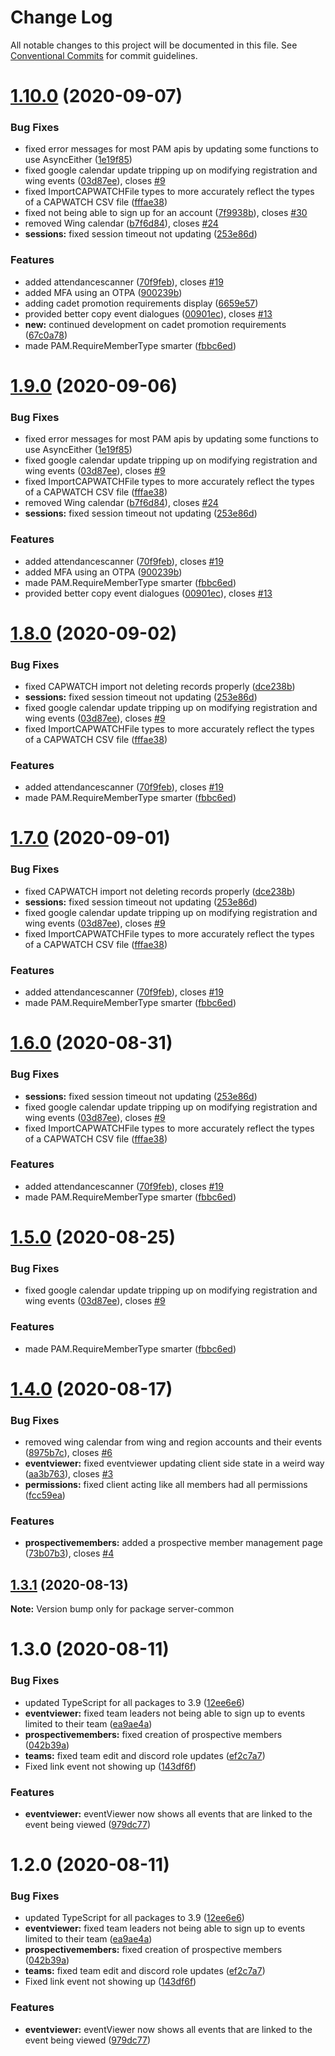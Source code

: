# Change Log

All notable changes to this project will be documented in this file.
See [Conventional Commits](https://conventionalcommits.org) for commit guidelines.

# [1.10.0](http://github.com//cap-md089/evmplus-v6/compare/server-common@1.4.0...server-common@1.10.0) (2020-09-07)

### Bug Fixes

-   fixed error messages for most PAM apis by updating some functions to use AsyncEither ([1e19f85](http://github.com//cap-md089/evmplus-v6/commit/1e19f852ff73ad2cd0a45feed1df15a228b3a1bb))
-   fixed google calendar update tripping up on modifying registration and wing events ([03d87ee](http://github.com//cap-md089/evmplus-v6/commit/03d87ee8113bf748869e66ce2ddf76a324695913)), closes [#9](http://github.com//cap-md089/evmplus-v6/issues/9)
-   fixed ImportCAPWATCHFile types to more accurately reflect the types of a CAPWATCH CSV file ([fffae38](http://github.com//cap-md089/evmplus-v6/commit/fffae38d6ba729c7592b1567242e4ea97cfe185e))
-   fixed not being able to sign up for an account ([7f9938b](http://github.com//cap-md089/evmplus-v6/commit/7f9938be4aa41802f1c9ae9dddf613a1e727c1e6)), closes [#30](http://github.com//cap-md089/evmplus-v6/issues/30)
-   removed Wing calendar ([b7f6d84](http://github.com//cap-md089/evmplus-v6/commit/b7f6d84f1a9f203297111d9d2386ee5569434894)), closes [#24](http://github.com//cap-md089/evmplus-v6/issues/24)
-   **sessions:** fixed session timeout not updating ([253e86d](http://github.com//cap-md089/evmplus-v6/commit/253e86d07422be45b9fb03a286ed067cece28eac))

### Features

-   added attendancescanner ([70f9feb](http://github.com//cap-md089/evmplus-v6/commit/70f9feba454f823fb9d33a43e404eafa18fe64ab)), closes [#19](http://github.com//cap-md089/evmplus-v6/issues/19)
-   added MFA using an OTPA ([900239b](http://github.com//cap-md089/evmplus-v6/commit/900239b673598e22194bd0cb0edbdfef6a3d4cfa))
-   adding cadet promotion requirements display ([6659e57](http://github.com//cap-md089/evmplus-v6/commit/6659e571bcf938370ffb0954c053d24f907d24f4))
-   provided better copy event dialogues ([00901ec](http://github.com//cap-md089/evmplus-v6/commit/00901ec4028c18a5d3cabc990439d493f322b14e)), closes [#13](http://github.com//cap-md089/evmplus-v6/issues/13)
-   **new:** continued development on cadet promotion requirements ([67c0a78](http://github.com//cap-md089/evmplus-v6/commit/67c0a7891e6fca07454c48a0a182054dd45e87e8))
-   made PAM.RequireMemberType smarter ([fbbc6ed](http://github.com//cap-md089/evmplus-v6/commit/fbbc6eda975457e8fcee52c33d227c31e6ce5c7b))

# [1.9.0](http://github.com//cap-md089/evmplus-v6/compare/server-common@1.4.0...server-common@1.9.0) (2020-09-06)

### Bug Fixes

-   fixed error messages for most PAM apis by updating some functions to use AsyncEither ([1e19f85](http://github.com//cap-md089/evmplus-v6/commit/1e19f852ff73ad2cd0a45feed1df15a228b3a1bb))
-   fixed google calendar update tripping up on modifying registration and wing events ([03d87ee](http://github.com//cap-md089/evmplus-v6/commit/03d87ee8113bf748869e66ce2ddf76a324695913)), closes [#9](http://github.com//cap-md089/evmplus-v6/issues/9)
-   fixed ImportCAPWATCHFile types to more accurately reflect the types of a CAPWATCH CSV file ([fffae38](http://github.com//cap-md089/evmplus-v6/commit/fffae38d6ba729c7592b1567242e4ea97cfe185e))
-   removed Wing calendar ([b7f6d84](http://github.com//cap-md089/evmplus-v6/commit/b7f6d84f1a9f203297111d9d2386ee5569434894)), closes [#24](http://github.com//cap-md089/evmplus-v6/issues/24)
-   **sessions:** fixed session timeout not updating ([253e86d](http://github.com//cap-md089/evmplus-v6/commit/253e86d07422be45b9fb03a286ed067cece28eac))

### Features

-   added attendancescanner ([70f9feb](http://github.com//cap-md089/evmplus-v6/commit/70f9feba454f823fb9d33a43e404eafa18fe64ab)), closes [#19](http://github.com//cap-md089/evmplus-v6/issues/19)
-   added MFA using an OTPA ([900239b](http://github.com//cap-md089/evmplus-v6/commit/900239b673598e22194bd0cb0edbdfef6a3d4cfa))
-   made PAM.RequireMemberType smarter ([fbbc6ed](http://github.com//cap-md089/evmplus-v6/commit/fbbc6eda975457e8fcee52c33d227c31e6ce5c7b))
-   provided better copy event dialogues ([00901ec](http://github.com//cap-md089/evmplus-v6/commit/00901ec4028c18a5d3cabc990439d493f322b14e)), closes [#13](http://github.com//cap-md089/evmplus-v6/issues/13)

# [1.8.0](http://github.com//cap-md089/evmplus-v6/compare/server-common@1.4.0...server-common@1.8.0) (2020-09-02)

### Bug Fixes

-   fixed CAPWATCH import not deleting records properly ([dce238b](http://github.com//cap-md089/evmplus-v6/commit/dce238b0f92959a372e15551fbf66dc1e5c30374))
-   **sessions:** fixed session timeout not updating ([253e86d](http://github.com//cap-md089/evmplus-v6/commit/253e86d07422be45b9fb03a286ed067cece28eac))
-   fixed google calendar update tripping up on modifying registration and wing events ([03d87ee](http://github.com//cap-md089/evmplus-v6/commit/03d87ee8113bf748869e66ce2ddf76a324695913)), closes [#9](http://github.com//cap-md089/evmplus-v6/issues/9)
-   fixed ImportCAPWATCHFile types to more accurately reflect the types of a CAPWATCH CSV file ([fffae38](http://github.com//cap-md089/evmplus-v6/commit/fffae38d6ba729c7592b1567242e4ea97cfe185e))

### Features

-   added attendancescanner ([70f9feb](http://github.com//cap-md089/evmplus-v6/commit/70f9feba454f823fb9d33a43e404eafa18fe64ab)), closes [#19](http://github.com//cap-md089/evmplus-v6/issues/19)
-   made PAM.RequireMemberType smarter ([fbbc6ed](http://github.com//cap-md089/evmplus-v6/commit/fbbc6eda975457e8fcee52c33d227c31e6ce5c7b))

# [1.7.0](http://github.com//cap-md089/evmplus-v6/compare/server-common@1.4.0...server-common@1.7.0) (2020-09-01)

### Bug Fixes

-   fixed CAPWATCH import not deleting records properly ([dce238b](http://github.com//cap-md089/evmplus-v6/commit/dce238b0f92959a372e15551fbf66dc1e5c30374))
-   **sessions:** fixed session timeout not updating ([253e86d](http://github.com//cap-md089/evmplus-v6/commit/253e86d07422be45b9fb03a286ed067cece28eac))
-   fixed google calendar update tripping up on modifying registration and wing events ([03d87ee](http://github.com//cap-md089/evmplus-v6/commit/03d87ee8113bf748869e66ce2ddf76a324695913)), closes [#9](http://github.com//cap-md089/evmplus-v6/issues/9)
-   fixed ImportCAPWATCHFile types to more accurately reflect the types of a CAPWATCH CSV file ([fffae38](http://github.com//cap-md089/evmplus-v6/commit/fffae38d6ba729c7592b1567242e4ea97cfe185e))

### Features

-   added attendancescanner ([70f9feb](http://github.com//cap-md089/evmplus-v6/commit/70f9feba454f823fb9d33a43e404eafa18fe64ab)), closes [#19](http://github.com//cap-md089/evmplus-v6/issues/19)
-   made PAM.RequireMemberType smarter ([fbbc6ed](http://github.com//cap-md089/evmplus-v6/commit/fbbc6eda975457e8fcee52c33d227c31e6ce5c7b))

# [1.6.0](http://github.com//cap-md089/evmplus-v6/compare/server-common@1.4.0...server-common@1.6.0) (2020-08-31)

### Bug Fixes

-   **sessions:** fixed session timeout not updating ([253e86d](http://github.com//cap-md089/evmplus-v6/commit/253e86d07422be45b9fb03a286ed067cece28eac))
-   fixed google calendar update tripping up on modifying registration and wing events ([03d87ee](http://github.com//cap-md089/evmplus-v6/commit/03d87ee8113bf748869e66ce2ddf76a324695913)), closes [#9](http://github.com//cap-md089/evmplus-v6/issues/9)
-   fixed ImportCAPWATCHFile types to more accurately reflect the types of a CAPWATCH CSV file ([fffae38](http://github.com//cap-md089/evmplus-v6/commit/fffae38d6ba729c7592b1567242e4ea97cfe185e))

### Features

-   added attendancescanner ([70f9feb](http://github.com//cap-md089/evmplus-v6/commit/70f9feba454f823fb9d33a43e404eafa18fe64ab)), closes [#19](http://github.com//cap-md089/evmplus-v6/issues/19)
-   made PAM.RequireMemberType smarter ([fbbc6ed](http://github.com//cap-md089/evmplus-v6/commit/fbbc6eda975457e8fcee52c33d227c31e6ce5c7b))

# [1.5.0](http://github.com//cap-md089/evmplus-v6/compare/server-common@1.4.0...server-common@1.5.0) (2020-08-25)

### Bug Fixes

-   fixed google calendar update tripping up on modifying registration and wing events ([03d87ee](http://github.com//cap-md089/evmplus-v6/commit/03d87ee8113bf748869e66ce2ddf76a324695913)), closes [#9](http://github.com//cap-md089/evmplus-v6/issues/9)

### Features

-   made PAM.RequireMemberType smarter ([fbbc6ed](http://github.com//cap-md089/evmplus-v6/commit/fbbc6eda975457e8fcee52c33d227c31e6ce5c7b))

# [1.4.0](http://github.com//cap-md089/evmplus-v6/compare/server-common@1.3.0...server-common@1.4.0) (2020-08-17)

### Bug Fixes

-   removed wing calendar from wing and region accounts and their events ([8975b7c](http://github.com//cap-md089/evmplus-v6/commit/8975b7c69efa955f87433244cef7f6460bdc6ae1)), closes [#6](http://github.com//cap-md089/evmplus-v6/issues/6)
-   **eventviewer:** fixed eventviewer updating client side state in a weird way ([aa3b763](http://github.com//cap-md089/evmplus-v6/commit/aa3b7632b49eb0b65d5bf2481a61c688bd8cbb6b)), closes [#3](http://github.com//cap-md089/evmplus-v6/issues/3)
-   **permissions:** fixed client acting like all members had all permissions ([fcc59ea](http://github.com//cap-md089/evmplus-v6/commit/fcc59ea127eb7cec3e0973b7f7797f6e6080483f))

### Features

-   **prospectivemembers:** added a prospective member management page ([73b07b3](http://github.com//cap-md089/evmplus-v6/commit/73b07b3b9077ba52e82849a97463225c4a68154d)), closes [#4](http://github.com//cap-md089/evmplus-v6/issues/4)

## [1.3.1](http://github.com//cap-md089/evmplus-v6/compare/server-common@1.3.0...server-common@1.3.1) (2020-08-13)

**Note:** Version bump only for package server-common

# 1.3.0 (2020-08-11)

### Bug Fixes

-   updated TypeScript for all packages to 3.9 ([12ee6e6](http://github.com//cap-md089/evmplus-v6/commit/12ee6e67d9669d73d849791cf22637357dd4ae30))
-   **eventviewer:** fixed team leaders not being able to sign up to events limited to their team ([ea9ae4a](http://github.com//cap-md089/evmplus-v6/commit/ea9ae4a520e386f010b1e620a706c1762052c7c4))
-   **prospectivemembers:** fixed creation of prospective members ([042b39a](http://github.com//cap-md089/evmplus-v6/commit/042b39af12ad8022ec391c0e8562a83d5211f53b))
-   **teams:** fixed team edit and discord role updates ([ef2c7a7](http://github.com//cap-md089/evmplus-v6/commit/ef2c7a78ddb3d9b8155218eb9540fbdd820e240c))
-   Fixed link event not showing up ([143df6f](http://github.com//cap-md089/evmplus-v6/commit/143df6f6daaf7975fff3e58c68c888a226d8b31a))

### Features

-   **eventviewer:** eventViewer now shows all events that are linked to the event being viewed ([979dc77](http://github.com//cap-md089/evmplus-v6/commit/979dc771ed2b4ce4c652536ea589c0c1de64d3ac))

# 1.2.0 (2020-08-11)

### Bug Fixes

-   updated TypeScript for all packages to 3.9 ([12ee6e6](http://github.com//cap-md089/evmplus-v6/commit/12ee6e67d9669d73d849791cf22637357dd4ae30))
-   **eventviewer:** fixed team leaders not being able to sign up to events limited to their team ([ea9ae4a](http://github.com//cap-md089/evmplus-v6/commit/ea9ae4a520e386f010b1e620a706c1762052c7c4))
-   **prospectivemembers:** fixed creation of prospective members ([042b39a](http://github.com//cap-md089/evmplus-v6/commit/042b39af12ad8022ec391c0e8562a83d5211f53b))
-   **teams:** fixed team edit and discord role updates ([ef2c7a7](http://github.com//cap-md089/evmplus-v6/commit/ef2c7a78ddb3d9b8155218eb9540fbdd820e240c))
-   Fixed link event not showing up ([143df6f](http://github.com//cap-md089/evmplus-v6/commit/143df6f6daaf7975fff3e58c68c888a226d8b31a))

### Features

-   **eventviewer:** eventViewer now shows all events that are linked to the event being viewed ([979dc77](http://github.com//cap-md089/evmplus-v6/commit/979dc771ed2b4ce4c652536ea589c0c1de64d3ac))
